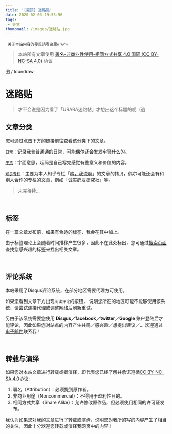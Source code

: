 ```yaml
---
title: '[置顶] 迷路贴'
date: 2020-02-03 19:53:56
tags: 
 - 导览
thumbnail: /images/迷路贴.jpg
---
```

	 关于本站内容的导览请看这里ฅ'ω'ฅ
	 
> 本站所有文章使用 <a href="https://creativecommons.org/licenses/by-nc-sa/4.0/" target="_blank">署名-非商业性使用-相同方式共享 4.0 国际 (CC BY-NC-SA 4.0)</a> 协议

图 / loundraw

# 迷路贴

> 才不会说是因为看了「URARA迷路帖」才想出这个标题的呢（逃

## 文章分类
 
您可通过点击下方的链接前往查看该分类下的文章。

[`日常`]()：记录我普普通通的日常，可能偶尔还会发发牢骚什么的。

[`干货`]()：字面意思，起码是自己写完感觉有些意义和价值的内容。

[`知乎专栏`]()：主要为本人知乎专栏「[呐，我说啊](https://zhuanlan.zhihu.com/mizai)」的文章的拷贝，偶尔可能还会有和别人合作的专栏的文章，例如「[诚实鸽友研究社](https://zhuanlan.zhihu.com/c_1201077258078953472)」等。

> 未完待续...

</br>

## 标签

在一篇文章发布前，如果有合适的标签，我会在其中加上。

由于标签理论上会随着时间推移产生很多，因此不在此处标出，您可通过[搜索页面](https://nek0ri.de/search)查找您感兴趣的标签来找出相关文章。

</br>

## 评论系统

本站采用了Disqus评论系统，在部分地区需要代理方可使用。

如果您看到文章下方出现`阅读评论`的按钮，
说明您所在的地区可能不能够使用该系统，请尝试连接代理或调整网络后刷新重试。

另由于该系统需要您使用 **Disqus／facebook／twitter／Google** 账户登陆后才能评论，因此如果您对站点的内容产生共鸣／感兴趣／想提出建议／... 欢迎通过[电子邮件](nek0ri@outlook.com)联系我！

</br>

## 转载与演绎

如果您对本站文章进行转载或者演绎，即代表您已经了解并承诺遵循<a href="https://creativecommons.org/licenses/by-nc-sa/4.0/" target="_blank">CC BY-NC-SA 4.0</a>协议:

1. 署名（Attribution）：必须提到原作者。
2. 非商业用途（Noncommercial）：不得用于盈利性目的。
3. 相同方式共享（Share Alike）：允许修改原作品，但必须使用相同的许可证发布。

我认为如果您对我的文章进行了转载或演绎，说明您对我所的写的内容产生了相当的关注，因此十分欢迎您转载或演绎我网页中的内容！